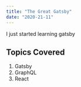 ```yaml
---
title: "The Great Gatsby"
date: "2020-21-11"
---
```


I just started learning gatsby

## Topics Covered
1. Gatsby
2. GraphQL
3. React
